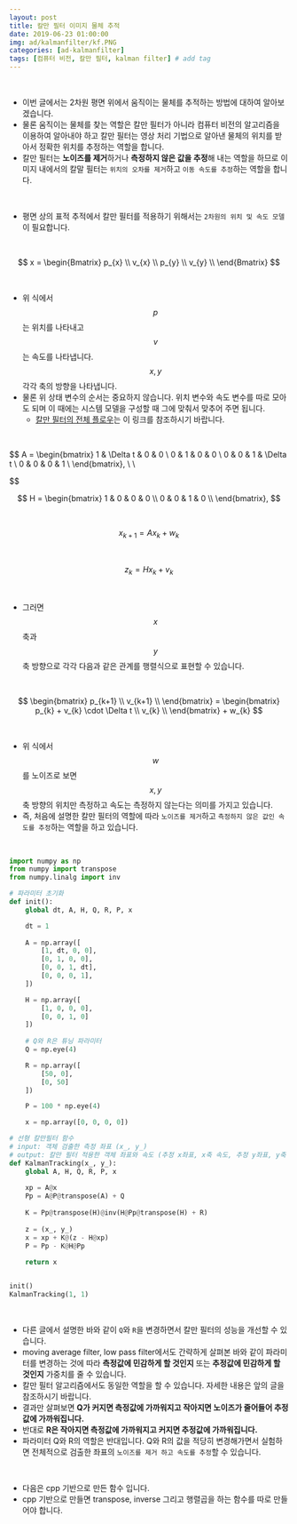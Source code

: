 ```yaml
---
layout: post
title: 칼만 필터 이미지 물체 추적
date: 2019-06-23 01:00:00
img: ad/kalmanfilter/kf.PNG
categories: [ad-kalmanfilter] 
tags: [컴퓨터 비전, 칼만 필터, kalman filter] # add tag
---
```


<br>

- 이번 글에서는 2차원 평면 위에서 움직이는 물체를 추적하는 방법에 대하여 알아보겠습니다.
- 물론 움직이는 물체를 찾는 역할은 칼만 필터가 아니라 컴퓨터 비전의 알고리즘을 이용하여 알아내야 하고 칼만 필터는 영상 처리 기법으로 알아낸 물체의 위치를 받아서 정확한 위치를 추정하는 역할을 합니다.
- 칼만 필터는 **노이즈를 제거**하거나 **측정하지 않은 값을 추정**해 내는 역할을 하므로 이미지 내에서의 칼말 필터는 `위치의 오차를 제거`하고 `이동 속도를 추정`하는 역할을 합니다.  

<br>

- 평면 상의 표적 추적에서 칼만 필터를 적용하기 위해서는 `2차원의 위치 및 속도 모델`이 필요합니다.

<br>

$$ x = 
    \begin{Bmatrix}
    p_{x} \\
    v_{x} \\
    p_{y} \\
    v_{y} \\
    \end{Bmatrix}
$$

<br>

- 위 식에서 $$ p $$는 위치를 나타내고 $$ v $$는 속도를 나타냅니다. $$ x, y $$ 각각 축의 방향을 나타냅니다.
- 물론 위 상태 변수의 순서는 중요하지 않습니다. 위치 변수와 속도 변수를 따로 모아도 되며 이 때에는 시스템 모델을 구성할 때 그에 맞춰서 맞추어 주면 됩니다.
    - [칼만 필터의 전체 플로우](https://gaussian37.github.io/vision-kalmanfilter-basic-kalman-filter/)는 이 링크를 참조하시기 바랍니다. 

<br>

$$ A = 
    \begin{bmatrix}
    1 & \Delta t & 0 & 0 \\
    0 & 1 & 0 & 0 \\
    0 & 0 & 1 & \Delta t \\
    0 & 0 & 0 & 1 \\
    \end{bmatrix}, \ \     
    
$$

$$
    H = 
    \begin{bmatrix}
    1 & 0 & 0 & 0 \\
    0 & 0 & 1 & 0 \\
    \end{bmatrix},
$$

<br>

$$ x_{k+1} = Ax_{k} + w_{k} $$

<br>

$$ z_{k} = Hx_{k}  + v_{k} $$

<br>

- 그러면 $$ x $$축과 $$ y $$축 방향으로 각각 다음과 같은 관계를 행렬식으로 표현할 수 있습니다.

<br>

$$ 
    \begin{bmatrix}
    p_{k+1} \\
    v_{k+1} \\
    \end{bmatrix}
    = 
    \begin{bmatrix}
    p_{k} + v_{k} \cdot \Delta t  \\
    v_{k} \\
    \end{bmatrix} + w_{k}
$$

<br>

- 위 식에서 $$ w $$를 노이즈로 보면 $$ x, y $$축 방향의 위치만 측정하고 속도는 측정하지 않는다는 의미를 가지고 있습니다.
- 즉, 처음에 설명한 칼만 필터의 역할에 따라 `노이즈를 제거`하고 `측정하지 않은 값인 속도를 추정`하는 역할을 하고 있습니다.

<br>

```python
import numpy as np
from numpy import transpose
from numpy.linalg import inv

# 파라미터 초기화
def init():
    global dt, A, H, Q, R, P, x

    dt = 1
    
    A = np.array([
        [1, dt, 0, 0],
        [0, 1, 0, 0],
        [0, 0, 1, dt],
        [0, 0, 0, 1],
    ])

    H = np.array([
        [1, 0, 0, 0],
        [0, 0, 1, 0]
    ])
    
    # Q와 R은 튜닝 파라미터
    Q = np.eye(4) 

    R = np.array([
        [50, 0],
        [0, 50]
    ])

    P = 100 * np.eye(4)

    x = np.array([0, 0, 0, 0])

# 선형 칼만필터 함수
# input: 객체 검출한 측정 좌표 (x_, y_)
# output: 칼만 필터 적용한 객체 좌표와 속도 (추정 x좌표, x축 속도, 추정 y좌표, y축 속도)
def KalmanTracking(x_, y_):
    global A, H, Q, R, P, x
    
    xp = A@x
    Pp = A@P@transpose(A) + Q
    
    K = Pp@transpose(H)@inv(H@Pp@transpose(H) + R)
    
    z = (x_, y_)
    x = xp + K@(z - H@xp)
    P = Pp - K@H@Pp 
    
    return x


init()
KalmanTracking(1, 1)
```

<br>

- 다른 글에서 설명한 바와 같이 `Q`와 `R`을 변경하면서 칼만 필터의 성능을 개선할 수 있습니다. 
- moving average filter, low pass filter에서도 간략하게 살펴본 바와 같이 파라미터를 변경하는 것에 따라 **측정값에 민감하게 할 것인지** 또는 **추정값에 민감하게 할 것인지** 가중치를 줄 수 있습니다.
- 칼만 필터 알고리즘에서도 동일한 역할을 할 수 있습니다. 자세한 내용은 앞의 글을 참조하시기 바랍니다.
- 결과만 살펴보면 **Q가 커지면 측정값에 가까워지고 작아지면 노이즈가 줄어들어 추정값에 가까워집니다.**
- 반대로 **R은 작아지면 측정값에 가까워지고 커지면 추정값에 가까워집니다.**
- 파라미터 Q와 R의 역할은 반대입니다. Q와 R의 값을 적당히 변경해가면서 실험하면 전체적으로 검출한 좌표의 `노이즈를 제거 하고 속도를 추정`할 수 있습니다.

<br>

- 다음은 cpp 기반으로 만든 함수 입니다.
- cpp 기반으로 만들면 transpose, inverse 그리고 행렬곱을 하는 함수를 따로 만들어야 합니다.